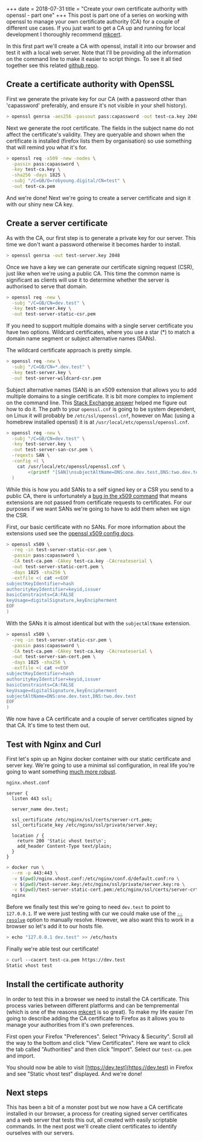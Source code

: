 +++
date = 2018-07-31
title = "Create your own certificate authority with openssl - part one"
+++
This post is part one of a series on working with openssl to manage your
own certificate authority (CA) for a couple of different use cases. If you
just want to get a CA up and running for local development I thoroughly
recommend [mkcert](https://github.com/FiloSottile/mkcert).

In this first part we'll create a CA with openssl, install it into our browser
and test it with a local web server. Note that I'll be providing all the
information on the command line to make it easier to script things.
To see it all tied together see this related [github repo](https://github.com/robyoung/nginx-client-certs).

## Create a certificate authority with OpenSSL

First we generate the private key for our CA (with a password other than
'capassword' preferably, and ensure it's not visible in your shell history).

```bash
> openssl genrsa -aes256 -passout pass:capassword -out test-ca.key 2048
```

Next we generate the root certificate. The fields in the subject name do not
affect the certificate's validity. They are queryable and shown when the certificate
is installed (firefox lists them by organisation) so use something that will remind you what it's for.

```bash
> openssl req -x509 -new -nodes \
  -passin pass:capassword \
  -key test-ca.key \
  -sha256 -days 1825 \
  -subj "/C=GB/O=robyoung.digital/CN=test" \
  -out test-ca.pem
```

And we're done! Next we're going to create a server certificate and sign it
with our shiny new CA key.

## Create a server certificate

As with the CA, our first step is to generate a private key for our server.
This time we don't want a password otherwise it becomes harder to install.

```bash
> openssl genrsa -out test-server.key 2048
```

Once we have a key we can generate our certificate signing request (CSR),
just like when we're using a public CA. This time the common name
is significant as clients will use it to determine whether the server is
authorised to serve that domain.

```bash
> openssl req -new \
  -subj "/C=GB/CN=dev.test" \
  -key test-server.key \
  -out test-server-static-csr.pem
```

If you need to support multiple domains with a single server certificate you
have two options. Wildcard certificates, where you use a star (\*) to match a
domain name segment or subject alternative names (SANs).

The wildcard certificate approach is pretty simple.

```bash
> openssl req -new \
  -subj "/C=GB/CN=*.dev.test" \
  -key test-server.key \
  -out test-server-wildcard-csr.pem
```

Subject alternative names (SAN) is an x509 extension that allows you
to add multiple domains to a single certificate. It is bit more complex
to implement on the command line. This
[Stack Exchange answer](https://security.stackexchange.com/a/91556) helped me
figure out how to do it. The path to your `openssl.cnf` is going to be system
dependent, on Linux it will probably be `/etc/ssl/openssl.cnf`, however on Mac
(using a homebrew installed openssl) it is at `/usr/local/etc/openssl/openssl.cnf`.

```bash
> openssl req -new \
  -subj "/C=GB/CN=dev.test" \
  -key test-server.key \
  -out test-server-san-csr.pem \
  -reqexts SAN \
  -config <( \
    cat /usr/local/etc/openssl/openssl.cnf \
        <(printf "[SAN]\nsubjectAltName=DNS:one.dev.test,DNS:two.dev.test\n") \
  )
```

While this is how you add SANs to a self signed key or a CSR you send to a
public CA, there is unfortunately a [bug in the x509 command](https://www.openssl.org/docs/manmaster/man1/x509.html#BUGS)
that means extensions are not passed from certificate requests to certificates.
For our purposes if we want SANs we're going to have to add them when we sign
the CSR.

First, our basic certificate with no SANs. For more information about the
extensions used see the [openssl x509 config docs](https://www.openssl.org/docs/manmaster/man5/x509v3_config.html).

```bash
> openssl x509 \
  -req -in test-server-static-csr.pem \
  -passin pass:capassword \
  -CA test-ca.pem -CAkey test-ca.key -CAcreateserial \
  -out test-server-static-cert.pem \
  -days 1825 -sha256 \
  -extfile <( cat <<EOF
subjectKeyIdentifier=hash
authorityKeyIdentifier=keyid,issuer
basicConstraints=CA:FALSE
keyUsage=digitalSignature,keyEncipherment
EOF
)
```

With the SANs it is almost identical but with the `subjectAltName` extension.

```bash
> openssl x509 \
  -req -in test-server-static-csr.pem \
  -passin pass:capassword \
  -CA test-ca.pem -CAkey test-ca.key -CAcreateserial \
  -out test-server-san-cert.pem \
  -days 1825 -sha256 \
  -extfile <( cat <<EOF
subjectKeyIdentifier=hash
authorityKeyIdentifier=keyid,issuer
basicConstraints=CA:FALSE
keyUsage=digitalSignature,keyEncipherment
subjectAltName=DNS:one.dev.test,DNS:two.dev.test
EOF
)
```

We now have a CA certificate and a couple of server certificates signed by
that CA. It's time to test them out.

## Test with Nginx and Curl

First let's spin up an Nginx docker container with our static certificate
and server key. We're going to use a minimal ssl configuration, in real life
you're going to want something [much more robust](https://wiki.mozilla.org/Security/TLS_Configurations#Nginx).

`nginx.vhost.conf`
```nginx
server {
  listen 443 ssl;

  server_name dev.test;

  ssl_certificate /etc/nginx/ssl/certs/server-crt.pem;
  ssl_certificate_key /etc/nginx/ssl/private/server.key;

  location / {
    return 200 'Static vhost test\n';
    add_header Content-Type text/plain;
  }
}
```

```bash
> docker run \
  --rm -p 443:443 \
  -v $(pwd)/nginx.vhost.conf:/etc/nginx/conf.d/default.conf:ro \
  -v $(pwd)/test-server.key:/etc/nginx/ssl/private/server.key:ro \
  -v $(pwd)/test-server-static-cert.pem:/etc/nginx/ssl/certs/server-crt.pem:ro \
  nginx
```

Before we finally test this we're going to need `dev.test` to point to `127.0.0.1`.
If we were just testing with cur we could make use of the [`--resolve`](https://curl.haxx.se/docs/manpage.html#--resolve)
option to manually resolve. However, we also want this to work in a browser
so let's add it to our hosts file.

```bash
> echo "127.0.0.1 dev.test" >> /etc/hosts
```

Finally we're able test our certificate!

```bash
> curl --cacert test-ca.pem https://dev.test
Static vhost test
```

## Install the certificate authority

In order to test this in a browser we need to install the CA certificate. This
process varies between different platforms and can be tempremental (which is
one of the reasons [mkcert](https://github.com/FiloSottile/mkcert) is so great).
To make my life easier I'm going to describe adding the CA certificate to
Firefox as it allows you to manage your authorities from it's own preferences.

First open your Firefox "Preferences". Select "Privacy & Security". Scroll all
the way to the bottom and click "View Certificates". Here we want to click the
tab called "Authorities" and then click "Import". Select our `test-ca.pem` and
import.

You should now be able to visit [https://dev.test](https://dev.test) in Firefox
and see "Static vhost test" displayed. And we're done!

## Next steps

This has been a bit of a monster post but we now have a CA certificate installed
in our browser, a process for creating signed server certificates and a web
server that tests this out, all created with easily scriptable commands. In
the next post we'll create client certificates to identify ourselves with our
servers.
